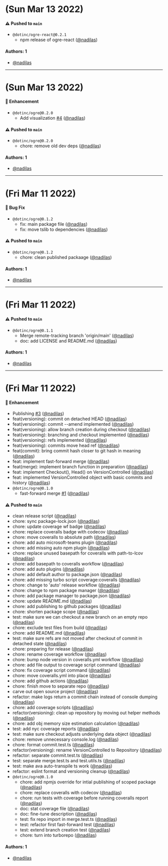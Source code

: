# (Sun Mar 13 2022)

#### ⚠️ Pushed to `main`

- `@dotinc/ogre-react@0.2.1`
  - npm release of ogre-react ([@nadilas](https://github.com/nadilas))

#### Authors: 1

- [@nadilas](https://github.com/nadilas)

---

# (Sun Mar 13 2022)

#### 🚀 Enhancement

- `@dotinc/ogre@0.2.0`
  - Add visualization [#4](https://github.com/dotindustries/ogre/pull/4) ([@nadilas](https://github.com/nadilas))

#### ⚠️ Pushed to `main`

- `@dotinc/ogre@0.2.0`
  - chore: remove old dev deps ([@nadilas](https://github.com/nadilas))

#### Authors: 1

- [@nadilas](https://github.com/nadilas)

---

# (Fri Mar 11 2022)

#### 🐛 Bug Fix

- `@dotinc/ogre@0.1.2`
  - fix: main package file ([@nadilas](https://github.com/nadilas))
  - fix: move tslib to dependencies ([@nadilas](https://github.com/nadilas))

#### ⚠️ Pushed to `main`

- `@dotinc/ogre@0.1.2`
  - chore: clean published packaage ([@nadilas](https://github.com/nadilas))

#### Authors: 1

- [@nadilas](https://github.com/nadilas)

---

# (Fri Mar 11 2022)

#### ⚠️ Pushed to `main`

- `@dotinc/ogre@0.1.1`
  - Merge remote-tracking branch 'origin/main' ([@nadilas](https://github.com/nadilas))
  - doc: add LICENSE and README.md ([@nadilas](https://github.com/nadilas))

#### Authors: 1

- [@nadilas](https://github.com/nadilas)

---

# (Fri Mar 11 2022)

#### 🚀 Enhancement

- Publishing [#3](https://github.com/dotindustries/ogre/pull/3) ([@nadilas](https://github.com/nadilas))
- feat(versioning): commit on detached HEAD ([@nadilas](https://github.com/nadilas))
- feat(versioning): commit --amend implemented ([@nadilas](https://github.com/nadilas))
- feat(versioning): allow branch creation during checkout ([@nadilas](https://github.com/nadilas))
- feat(versioning): branching and checkout implemented ([@nadilas](https://github.com/nadilas))
- feat(versioning): refs implemented ([@nadilas](https://github.com/nadilas))
- feat(versioning): commits move head ref ([@nadilas](https://github.com/nadilas))
- feat(commit): bring commit hash closer to git hash in meaning ([@nadilas](https://github.com/nadilas))
- feat: implement fast-forward merge ([@nadilas](https://github.com/nadilas))
- feat(merge): implement branch function in preparation ([@nadilas](https://github.com/nadilas))
- feat: implement Checkout(), Head() on VersionControlled ([@nadilas](https://github.com/nadilas))
- feat: implemented VersionControlled object with basic commits and history ([@nadilas](https://github.com/nadilas))
- `@dotinc/ogre@0.1.0`
  - fast-forward merge [#1](https://github.com/dotindustries/ogre/pull/1) ([@nadilas](https://github.com/nadilas))

#### ⚠️ Pushed to `main`

- clean release script ([@nadilas](https://github.com/nadilas))
- chore: sync package-lock.json ([@nadilas](https://github.com/nadilas))
- chore: update coverage wf badge ([@nadilas](https://github.com/nadilas))
- chore: replace coveralls badge with codecov ([@nadilas](https://github.com/nadilas))
- chore: move coveralls to absolute path ([@nadilas](https://github.com/nadilas))
- chore: add auto microsoft-teams plugin ([@nadilas](https://github.com/nadilas))
- chore: add missing auto npm plugin ([@nadilas](https://github.com/nadilas))
- chore: replace unused basepath for coveralls with path-to-lcov ([@nadilas](https://github.com/nadilas))
- chore: add basepath to coveralls workflow ([@nadilas](https://github.com/nadilas))
- chore: add auto plugins ([@nadilas](https://github.com/nadilas))
- chore: add default author to package.json ([@nadilas](https://github.com/nadilas))
- chore: add missing turbo script coverage:coveralls ([@nadilas](https://github.com/nadilas))
- chore: change to 'auto' release workflow ([@nadilas](https://github.com/nadilas))
- chore: change to npm package manager ([@nadilas](https://github.com/nadilas))
- chore: add package manager to package.json ([@nadilas](https://github.com/nadilas))
- chore: update README.md ([@nadilas](https://github.com/nadilas))
- chore: add publishing to github packages ([@nadilas](https://github.com/nadilas))
- chore: shorten package scope ([@nadilas](https://github.com/nadilas))
- test: make sure we can checkout a new branch on an empty repo ([@nadilas](https://github.com/nadilas))
- chore: exclude test files from build ([@nadilas](https://github.com/nadilas))
- chore: add README.md ([@nadilas](https://github.com/nadilas))
- test: make sure refs are not moved after checkout of commit in detached state ([@nadilas](https://github.com/nadilas))
- chore: preparing for release ([@nadilas](https://github.com/nadilas))
- chore: rename coverage workflow ([@nadilas](https://github.com/nadilas))
- chore: bump node version in coveralls.yml workflow ([@nadilas](https://github.com/nadilas))
- chore: add file output to coverage script command ([@nadilas](https://github.com/nadilas))
- chore: fix coverage script command ([@nadilas](https://github.com/nadilas))
- chore: move coveralls.yml into place ([@nadilas](https://github.com/nadilas))
- chore: add github actions ([@nadilas](https://github.com/nadilas))
- chore: finish move to separate repo ([@nadilas](https://github.com/nadilas))
- carve out open source project ([@nadilas](https://github.com/nadilas))
- refactor: make logs return a commit chain instead of console dumping ([@nadilas](https://github.com/nadilas))
- chore: add coverage scripts ([@nadilas](https://github.com/nadilas))
- refactor(versioning): clean up repository by moving out helper methods ([@nadilas](https://github.com/nadilas))
- chore: add obj memory size estimation calculation ([@nadilas](https://github.com/nadilas))
- test: add nyc coverage reports ([@nadilas](https://github.com/nadilas))
- test: make sure checkout adjusts underlying data object ([@nadilas](https://github.com/nadilas))
- chore: remove unnecessary console.log ([@nadilas](https://github.com/nadilas))
- chore: format commit.test.ts ([@nadilas](https://github.com/nadilas))
- refactor(versioning): rename VersionControlled to Repository ([@nadilas](https://github.com/nadilas))
- refactor: separate commit.test.ts ([@nadilas](https://github.com/nadilas))
- test: separate merge.test.ts and test.utils.ts ([@nadilas](https://github.com/nadilas))
- test: make ava auto-transpile ts work ([@nadilas](https://github.com/nadilas))
- refactor: eslint format and versioning cleanup ([@nadilas](https://github.com/nadilas))
- `@dotinc/ogre@0.1.0`
  - chore: add npmjs override for intial publishing of scoped package ([@nadilas](https://github.com/nadilas))
  - chore: replace coveralls with codecov ([@nadilas](https://github.com/nadilas))
  - chore: run tests with coverage before running coveralls report ([@nadilas](https://github.com/nadilas))
  - doc: stat coverage file ([@nadilas](https://github.com/nadilas))
  - doc: fine-tune description ([@nadilas](https://github.com/nadilas))
  - test: fix repo import in merge.test.ts ([@nadilas](https://github.com/nadilas))
  - test: refactor first fast-forward test ([@nadilas](https://github.com/nadilas))
  - test: extend branch creation test ([@nadilas](https://github.com/nadilas))
  - chore: turn into turborepo ([@nadilas](https://github.com/nadilas))

#### Authors: 1

- [@nadilas](https://github.com/nadilas)

